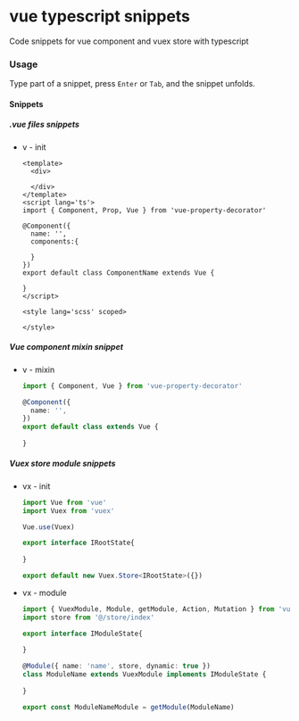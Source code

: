 # vue typescript snippets

Code snippets for vue component and vuex store with typescript

### Usage

 Type part of a snippet, press `Enter` or `Tab`, and the snippet unfolds. 

#### Snippets

##### .vue files snippets

+ v - init  

  ```vue
  <template>
    <div>
      
    </div>
  </template>
  <script lang='ts'>
  import { Component, Prop, Vue } from 'vue-property-decorator'
  
  @Component({
    name: '',
    components:{
      
    }
  })
  export default class ComponentName extends Vue {
    
  }
  </script>
  
  <style lang='scss' scoped>
    
  </style>
  ```



##### Vue component mixin snippet

+ v - mixin

  ```typescript
  import { Component, Vue } from 'vue-property-decorator'
  
  @Component({
    name: '',
  })
  export default class extends Vue {
    
  }
  ```
  
  

##### Vuex store module snippets

+ vx - init  

  ```typescript
  import Vue from 'vue'
  import Vuex from 'vuex'
  
  Vue.use(Vuex)
  
  export interface IRootState{
    
  }
  
  export default new Vuex.Store<IRootState>({})
  ```

  

+ vx - module

  ```typescript
  import { VuexModule, Module, getModule, Action, Mutation } from 'vuex-module-decorators'
  import store from '@/store/index'
  
  export interface IModuleState{
    
  }
  
  @Module({ name: 'name', store, dynamic: true })
  class ModuleName extends VuexModule implements IModuleState {
    
  }
  
  export const ModuleNameModule = getModule(ModuleName)
  ```

  

